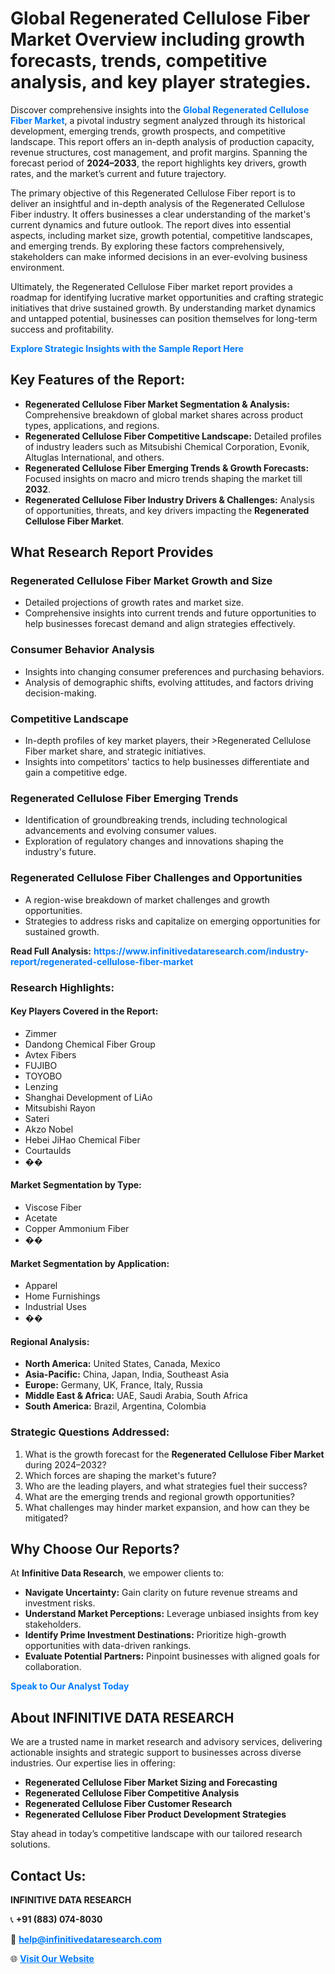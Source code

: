 <h1>Global Regenerated Cellulose Fiber Market Overview including growth forecasts, trends, competitive analysis, and key player strategies.</h1>
<p>
Discover comprehensive insights into the 
<a href="https://www.infinitivedataresearch.com/industry-report/regenerated-cellulose-fiber-market" rel="dofollow" style="color: #007BFF; text-decoration: none;"><strong>Global Regenerated Cellulose Fiber Market</strong></a>, a pivotal industry segment analyzed through its historical development, emerging trends, growth prospects, and competitive landscape. This report offers an in-depth analysis of production capacity, revenue structures, cost management, and profit margins. Spanning the forecast period of <strong>2024–2033</strong>, the report highlights key drivers, growth rates, and the market’s current and future trajectory.
</p>
<p>
The primary objective of this Regenerated Cellulose Fiber report is to deliver an insightful and in-depth analysis of the Regenerated Cellulose Fiber industry. It offers businesses a clear understanding of the market's current dynamics and future outlook. The report dives into essential aspects, including market size, growth potential, competitive landscapes, and emerging trends. By exploring these factors comprehensively, stakeholders can make informed decisions in an ever-evolving business environment.
</p>
<p>
Ultimately, the Regenerated Cellulose Fiber market report provides a roadmap for identifying lucrative market opportunities and crafting strategic initiatives that drive sustained growth. By understanding market dynamics and untapped potential, businesses can position themselves for long-term success and profitability.
</p>
<p>
<a href="https://www.infinitivedataresearch.com/request-sample/reportId=104504" style="color: #007BFF; text-decoration: none;"><strong>Explore Strategic Insights with the Sample Report Here</strong></a>
</p>

<h2>Key Features of the Report:</h2>
<ul>
<li><strong>Regenerated Cellulose Fiber Market Segmentation & Analysis:</strong> Comprehensive breakdown of global market shares across product types, applications, and regions.</li>
<li><strong>Regenerated Cellulose Fiber Competitive Landscape:</strong> Detailed profiles of industry leaders such as Mitsubishi Chemical Corporation, Evonik, Altuglas International, and others.</li>
<li><strong>Regenerated Cellulose Fiber Emerging Trends & Growth Forecasts:</strong> Focused insights on macro and micro trends shaping the market till <strong>2032</strong>.</li>
<li><strong>Regenerated Cellulose Fiber Industry Drivers & Challenges:</strong> Analysis of opportunities, threats, and key drivers impacting the <strong>Regenerated Cellulose Fiber Market</strong>.</li>
</ul>

<h2>What Research Report Provides</h2>
<h3>Regenerated Cellulose Fiber Market Growth and Size</h3>
<ul>
<li>Detailed projections of growth rates and market size.</li>
<li>Comprehensive insights into current trends and future opportunities to help businesses forecast demand and align strategies effectively.</li>
</ul>

<h3>Consumer Behavior Analysis</h3>
<ul>
<li>Insights into changing consumer preferences and purchasing behaviors.</li>
<li>Analysis of demographic shifts, evolving attitudes, and factors driving decision-making.</li>
</ul>

<h3>Competitive Landscape</h3>
<ul>
<li>In-depth profiles of key market players, their >Regenerated Cellulose Fiber market share, and strategic initiatives.</li>
<li>Insights into competitors' tactics to help businesses differentiate and gain a competitive edge.</li>
</ul>

<h3>Regenerated Cellulose Fiber Emerging Trends</h3>
<ul>
<li>Identification of groundbreaking trends, including technological advancements and evolving consumer values.</li>
<li>Exploration of regulatory changes and innovations shaping the industry's future.</li>
</ul>

<h3>Regenerated Cellulose Fiber Challenges and Opportunities</h3>
<ul>
<li>A region-wise breakdown of market challenges and growth opportunities.</li>
<li>Strategies to address risks and capitalize on emerging opportunities for sustained growth.</li>
</ul>
<p><strong>Read Full Analysis:</strong> <a href="https://www.infinitivedataresearch.com/industry-report/regenerated-cellulose-fiber-market" rel="dofollow" style="color: #007BFF; text-decoration: none;"><strong>https://www.infinitivedataresearch.com/industry-report/regenerated-cellulose-fiber-market</strong></a></p>
<h3>Research Highlights:</h3>
<h4>Key Players Covered in the Report:</h4>
<ul><li>Zimmer</li><li>Dandong Chemical Fiber Group</li><li>Avtex Fibers</li><li>FUJIBO</li><li>TOYOBO</li><li>Lenzing</li><li>Shanghai Development of LiAo</li><li>Mitsubishi Rayon</li><li>Sateri</li><li>Akzo Nobel</li><li>Hebei JiHao Chemical Fiber</li><li>Courtaulds</li><li>��</li></ul>
<h4>Market Segmentation by Type:</h4>
<ul><li>Viscose Fiber</li><li>Acetate</li><li>Copper Ammonium Fiber</li><li>��</li></ul>
<h4>Market Segmentation by Application:</h4>
<ul><li>Apparel</li><li>Home Furnishings</li><li>Industrial Uses</li><li>��</li></ul>

<h4>Regional Analysis:</h4>
<ul>
<li><strong>North America:</strong> United States, Canada, Mexico</li>
<li><strong>Asia-Pacific:</strong> China, Japan, India, Southeast Asia</li>
<li><strong>Europe:</strong> Germany, UK, France, Italy, Russia</li>
<li><strong>Middle East & Africa:</strong> UAE, Saudi Arabia, South Africa</li>
<li><strong>South America:</strong> Brazil, Argentina, Colombia</li>
</ul>

<h3>Strategic Questions Addressed:</h3>
<ol>
<li>What is the growth forecast for the <strong>Regenerated Cellulose Fiber Market</strong> during 2024–2032?</li>
<li>Which forces are shaping the market's future?</li>
<li>Who are the leading players, and what strategies fuel their success?</li>
<li>What are the emerging trends and regional growth opportunities?</li>
<li>What challenges may hinder market expansion, and how can they be mitigated?</li>
</ol>

<h2>Why Choose Our Reports?</h2>
<p>At <strong>Infinitive Data Research</strong>, we empower clients to:</p>
<ul>
<li><strong>Navigate Uncertainty:</strong> Gain clarity on future revenue streams and investment risks.</li>
<li><strong>Understand Market Perceptions:</strong> Leverage unbiased insights from key stakeholders.</li>
<li><strong>Identify Prime Investment Destinations:</strong> Prioritize high-growth opportunities with data-driven rankings.</li>
<li><strong>Evaluate Potential Partners:</strong> Pinpoint businesses with aligned goals for collaboration.</li>
</ul>
<p><a href="https://www.infinitivedataresearch.com/industry-report/regenerated-cellulose-fiber-market" rel="dofollow" style="color: #007BFF; text-decoration: none;"><strong>Speak to Our Analyst Today</strong></a></p>

<h2>About INFINITIVE DATA RESEARCH</h2>
<p>We are a trusted name in market research and advisory services, delivering actionable insights and strategic support to businesses across diverse industries. Our expertise lies in offering:</p>
<ul>
<li><strong>Regenerated Cellulose Fiber Market Sizing and Forecasting</strong></li>
<li><strong>Regenerated Cellulose Fiber Competitive Analysis</strong></li>
<li><strong>Regenerated Cellulose Fiber Customer Research</strong></li>
<li><strong>Regenerated Cellulose Fiber Product Development Strategies</strong></li>
</ul>
<p>Stay ahead in today’s competitive landscape with our tailored research solutions.</p>

<h2>Contact Us:</h2>
<p><strong>INFINITIVE DATA RESEARCH</strong></p>
<p>📞 <strong>+91 (883) 074-8030</strong></p>
<p>📧 <strong><a href="mailto:help@infinitivedataresearch.com" style="color: #007BFF;">help@infinitivedataresearch.com</a></strong></p>
<p>🌐 <strong><a href="https://www.infinitivedataresearch.com" rel="dofollow" style="color: #007BFF;">Visit Our Website</a></strong></p>